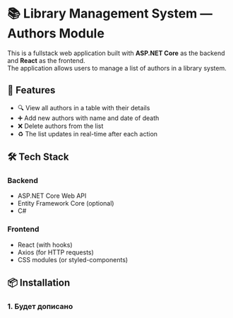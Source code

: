 # 📚 Library Management System — Authors Module

This is a fullstack web application built with **ASP.NET Core** as the backend and **React** as the frontend.  
The application allows users to manage a list of authors in a library system.

## 🚀 Features

- 🔍 View all authors in a table with their details
- ➕ Add new authors with name and date of death
- ❌ Delete authors from the list
- ♻️ The list updates in real-time after each action

## 🛠 Tech Stack

### Backend
- ASP.NET Core Web API
- Entity Framework Core (optional)
- C#

### Frontend
- React (with hooks)
- Axios (for HTTP requests)
- CSS modules (or styled-components)

## 📦 Installation

### 1. Будет дописано
